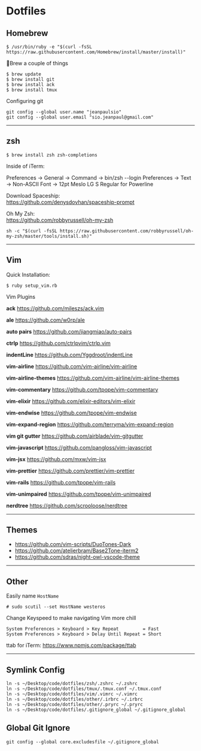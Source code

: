 # Dotfiles

## Homebrew

```
$ /usr/bin/ruby -e "$(curl -fsSL https://raw.githubusercontent.com/Homebrew/install/master/install)"
```

🍺Brew a couple of things

```
$ brew update
$ brew install git
$ brew install ack
$ brew install tmux
```

Configuring git

```
git config --global user.name "jeanpaulsio"
git config --global user.email "sio.jeanpaul@gmail.com"
```

---

## zsh

```
$ brew install zsh zsh-completions
```

Inside of iTerm:

Preferences → General → Command → bin/zsh --login
Preferences → Text → Non-ASCII Font → 12pt Meslo LG S Regular for Powerline

Download Spaceship:  
https://github.com/denysdovhan/spaceship-prompt

Oh My Zsh:  
https://github.com/robbyrussell/oh-my-zsh

```
sh -c "$(curl -fsSL https://raw.githubusercontent.com/robbyrussell/oh-my-zsh/master/tools/install.sh)"
```

---

## Vim

Quick Installation:

```
$ ruby setup_vim.rb
```

Vim Plugins

**ack**
https://github.com/mileszs/ack.vim

**ale**
https://github.com/w0rp/ale

**auto pairs**
https://github.com/jiangmiao/auto-pairs

**ctrlp**
https://github.com/ctrlpvim/ctrlp.vim

**indentLine**
https://github.com/Yggdroot/indentLine

**vim-airline**
https://github.com/vim-airline/vim-airline

**vim-airline-themes**
https://github.com/vim-airline/vim-airline-themes

**vim-commentary**
https://github.com/tpope/vim-commentary

**vim-elixir**
https://github.com/elixir-editors/vim-elixir

**vim-endwise**
https://github.com/tpope/vim-endwise

**vim-expand-region**
https://github.com/terryma/vim-expand-region

**vim git gutter**
https://github.com/airblade/vim-gitgutter

**vim-javascript**
https://github.com/pangloss/vim-javascript

**vim-jsx**
https://github.com/mxw/vim-jsx

**vim-prettier**
https://github.com/prettier/vim-prettier

**vim-rails**
https://github.com/tpope/vim-rails

**vim-unimpaired**
https://github.com/tpope/vim-unimpaired

**nerdtree**
https://github.com/scrooloose/nerdtree

---

## Themes

- https://github.com/vim-scripts/DuoTones-Dark
- https://github.com/atelierbram/Base2Tone-iterm2
- https://github.com/sdras/night-owl-vscode-theme

---

## Other

Easily name `HostName`

```
# sudo scutil --set HostName westeros
```

Change Keyspeed to make navigating Vim more chill

```
System Preferences > Keyboard > Key Repeat         = Fast
System Preferences > Keyboard > Delay Until Repeat = Short
```

ttab for iTerm: https://www.npmjs.com/package/ttab

---

## Symlink Config

```
ln -s ~/Desktop/code/dotfiles/zsh/.zshrc ~/.zshrc
ln -s ~/Desktop/code/dotfiles/tmux/.tmux.conf ~/.tmux.conf
ln -s ~/Desktop/code/dotfiles/vim/.vimrc ~/.vimrc
ln -s ~/Desktop/code/dotfiles/other/.irbrc ~/.irbrc
ln -s ~/Desktop/code/dotfiles/other/.pryrc ~/.pryrc
ln -s ~/Desktop/code/dotfiles/.gitignore_global ~/.gitignore_global

```

## Global Git Ignore

```
git config --global core.excludesfile ~/.gitignore_global
```
